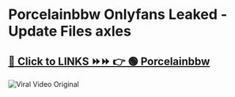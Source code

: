 
 # Porcelainbbw Onlyfans Leaked - Update Files axles

## <h2><a href="https://clipsfans.com/Porcelainbbw&ref=git">🔗 Click to LINKS ⏩⏩ 👉 🟢 Porcelainbbw </a></h2>

<a href="https://clipsfans.com/Porcelainbbw&ref=git" rel="nofollow" data-target="animated-image.originalLink"><img src="https://i.ibb.co.com/xMMVF88/686577567.gif" alt="Viral Video Original" style="max-width: 100%; display: inline-block;" data-target="animated-image.originalImage"></a>

